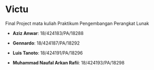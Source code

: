 # Victu

Final Project mata kuliah Praktikum Pengembangan Perangkat Lunak

- __Aziz Anwar__: 18/424183/PA/18288

- __Gennardo__: 18/424187/PA/18292

- __Luis Tanoto__: 18/424191/PA/18296

- __Muhammad Naufal Arkan Rafii__: 18/424193/PA/18298
